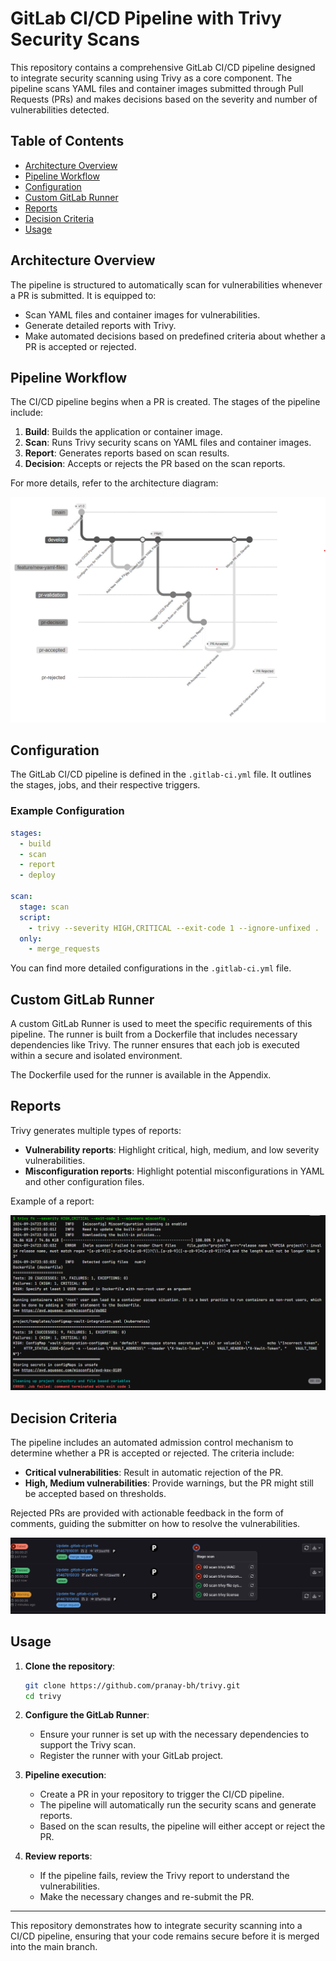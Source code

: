 
# GitLab CI/CD Pipeline with Trivy Security Scans

This repository contains a comprehensive GitLab CI/CD pipeline designed to integrate security scanning using Trivy as a core component. The pipeline scans YAML files and container images submitted through Pull Requests (PRs) and makes decisions based on the severity and number of vulnerabilities detected.

## Table of Contents
- [Architecture Overview](#architecture-overview)
- [Pipeline Workflow](#pipeline-workflow)
- [Configuration](#configuration)
- [Custom GitLab Runner](#custom-gitlab-runner)
- [Reports](#reports)
- [Decision Criteria](#decision-criteria)
- [Usage](#usage)

## Architecture Overview

The pipeline is structured to automatically scan for vulnerabilities whenever a PR is submitted. It is equipped to:
- Scan YAML files and container images for vulnerabilities.
- Generate detailed reports with Trivy.
- Make automated decisions based on predefined criteria about whether a PR is accepted or rejected.

## Pipeline Workflow

The CI/CD pipeline begins when a PR is created. The stages of the pipeline include:
1. **Build**: Builds the application or container image.
2. **Scan**: Runs Trivy security scans on YAML files and container images.
3. **Report**: Generates reports based on scan results.
4. **Decision**: Accepts or rejects the PR based on the scan reports.

For more details, refer to the architecture diagram:

![Merge Request Workflow](figures/flow.png)

## Configuration

The GitLab CI/CD pipeline is defined in the `.gitlab-ci.yml` file. It outlines the stages, jobs, and their respective triggers.

### Example Configuration

```yaml
stages:
  - build
  - scan
  - report
  - deploy

scan:
  stage: scan
  script:
    - trivy --severity HIGH,CRITICAL --exit-code 1 --ignore-unfixed .
  only:
    - merge_requests
```

You can find more detailed configurations in the `.gitlab-ci.yml` file.

## Custom GitLab Runner

A custom GitLab Runner is used to meet the specific requirements of this pipeline. The runner is built from a Dockerfile that includes necessary dependencies like Trivy. The runner ensures that each job is executed within a secure and isolated environment.

The Dockerfile used for the runner is available in the Appendix.

## Reports

Trivy generates multiple types of reports:
- **Vulnerability reports**: Highlight critical, high, medium, and low severity vulnerabilities.
- **Misconfiguration reports**: Highlight potential misconfigurations in YAML and other configuration files.

Example of a report:

![Trivy Scan Failure](figures/failure_reason.png)

## Decision Criteria

The pipeline includes an automated admission control mechanism to determine whether a PR is accepted or rejected. The criteria include:
- **Critical vulnerabilities**: Result in automatic rejection of the PR.
- **High, Medium vulnerabilities**: Provide warnings, but the PR might still be accepted based on thresholds.
  
Rejected PRs are provided with actionable feedback in the form of comments, guiding the submitter on how to resolve the vulnerabilities.

![Trivy and IaC Scan Failures](figures/trivy_scan_failed.png)

## Usage

1. **Clone the repository**:
   ```bash
   git clone https://github.com/pranay-bh/trivy.git
   cd trivy
   ```

2. **Configure the GitLab Runner**:
   - Ensure your runner is set up with the necessary dependencies to support the Trivy scan.
   - Register the runner with your GitLab project.

3. **Pipeline execution**:
   - Create a PR in your repository to trigger the CI/CD pipeline.
   - The pipeline will automatically run the security scans and generate reports.
   - Based on the scan results, the pipeline will either accept or reject the PR.

4. **Review reports**:
   - If the pipeline fails, review the Trivy report to understand the vulnerabilities.
   - Make the necessary changes and re-submit the PR.

---

This repository demonstrates how to integrate security scanning into a CI/CD pipeline, ensuring that your code remains secure before it is merged into the main branch. 
